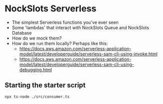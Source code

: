 # NockSlots Serverless

- The simplest Serverless functions you've ever seen
- Some 'lambdas' that interact with NockSlots Queue and NockSlots Database
- How do we mock them?
- How do we run them locally? Perhaps like this:
  - https://docs.aws.amazon.com/serverless-application-model/latest/developerguide/serverless-sam-cli-using-invoke.html
  - https://docs.aws.amazon.com/serverless-application-model/latest/developerguide/serverless-sam-cli-using-debugging.html

## Starting the starter script

```
npx ts-node ./src/consumer.ts
```